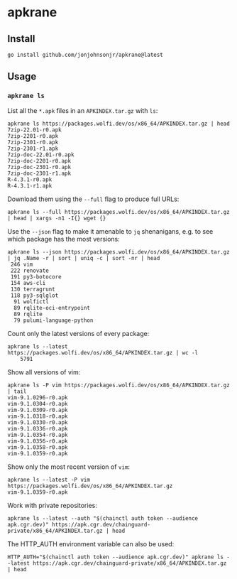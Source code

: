 # apkrane

## Install

```
go install github.com/jonjohnsonjr/apkrane@latest
```

## Usage

### `apkrane ls`

List all the `*.apk` files in an `APKINDEX.tar.gz` with `ls`:

```
apkrane ls https://packages.wolfi.dev/os/x86_64/APKINDEX.tar.gz | head
7zip-22.01-r0.apk
7zip-2201-r0.apk
7zip-2301-r0.apk
7zip-2301-r1.apk
7zip-doc-22.01-r0.apk
7zip-doc-2201-r0.apk
7zip-doc-2301-r0.apk
7zip-doc-2301-r1.apk
R-4.3.1-r0.apk
R-4.3.1-r1.apk
```

Download them using the `--full` flag to produce full URLs:

```
apkrane ls --full https://packages.wolfi.dev/os/x86_64/APKINDEX.tar.gz | head | xargs -n1 -I{} wget {}
```

Use the `--json` flag to make it amenable to `jq` shenanigans, e.g. to see which package has the most versions:

```
apkrane ls --json https://packages.wolfi.dev/os/x86_64/APKINDEX.tar.gz | jq .Name -r | sort | uniq -c | sort -nr | head
 246 vim
 222 renovate
 191 py3-botocore
 154 aws-cli
 130 terragrunt
 118 py3-sqlglot
  91 wolfictl
  89 rqlite-oci-entrypoint
  89 rqlite
  79 pulumi-language-python
```

Count only the latest versions of every package:

```
apkrane ls --latest https://packages.wolfi.dev/os/x86_64/APKINDEX.tar.gz | wc -l
    5791
```

Show all versions of vim:

```
apkrane ls -P vim https://packages.wolfi.dev/os/x86_64/APKINDEX.tar.gz | tail
vim-9.1.0296-r0.apk
vim-9.1.0304-r0.apk
vim-9.1.0309-r0.apk
vim-9.1.0318-r0.apk
vim-9.1.0330-r0.apk
vim-9.1.0336-r0.apk
vim-9.1.0354-r0.apk
vim-9.1.0356-r0.apk
vim-9.1.0358-r0.apk
vim-9.1.0359-r0.apk
```

Show only the most recent version of `vim`:

```
apkrane ls --latest -P vim https://packages.wolfi.dev/os/x86_64/APKINDEX.tar.gz
vim-9.1.0359-r0.apk
```

Work with private repositories:

```
apkrane ls --latest --auth "$(chainctl auth token --audience apk.cgr.dev)" https://apk.cgr.dev/chainguard-private/x86_64/APKINDEX.tar.gz | head
```

The HTTP_AUTH environment variable can also be used:

```
HTTP_AUTH="$(chainctl auth token --audience apk.cgr.dev)" apkrane ls --latest https://apk.cgr.dev/chainguard-private/x86_64/APKINDEX.tar.gz | head
```
